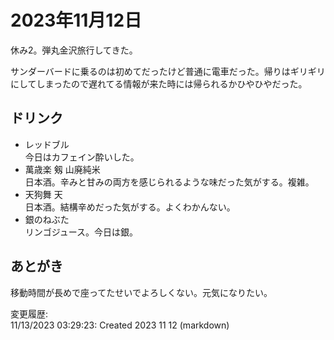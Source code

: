 # 2023年11月12日

休み2。弾丸金沢旅行してきた。

サンダーバードに乗るのは初めてだったけど普通に電車だった。帰りはギリギリにしてしまったので遅れてる情報が来た時には帰られるかひやひやだった。

## ドリンク

- レッドブル  
今日はカフェイン酔いした。
- 萬歳楽 剱 山廃純米  
日本酒。辛みと甘みの両方を感じられるような味だった気がする。複雑。
-  天狗舞 天  
日本酒。結構辛めだった気がする。よくわかんない。
- 銀のねぶた  
リンゴジュース。今日は銀。

## あとがき

移動時間が長めで座ってたせいでよろしくない。元気になりたい。

変更履歴:  
11/13/2023 03:29:23: Created 2023 11 12 (markdown)  
